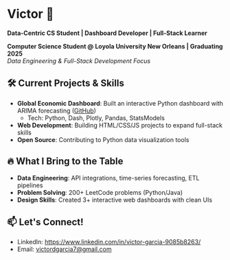 # Victor 👋  
**Data-Centric CS Student | Dashboard Developer | Full-Stack Learner**  

**Computer Science Student @ Loyola University New Orleans | Graduating 2025**  
*Data Engineering & Full-Stack Development Focus*

## 🛠️ Current Projects & Skills
- **Global Economic Dashboard**: Built an interactive Python dashboard with ARIMA forecasting ([GitHub](link))  
  - Tech: Python, Dash, Plotly, Pandas, StatsModels  
- **Web Development**: Building HTML/CSS/JS projects to expand full-stack skills  
- **Open Source**: Contributing to Python data visualization tools  

## 🔥 What I Bring to the Table
- **Data Engineering**: API integrations, time-series forecasting, ETL pipelines  
- **Problem Solving**: 200+ LeetCode problems (Python/Java)  
- **Design Skills**: Created 3+ interactive web dashboards with clean UIs  

## 📫 Let's Connect!
- LinkedIn: https://www.linkedin.com/in/victor-garcia-9085b8263/ 
- Email: victordgarcia7@gmail.com


<!--
**Victor2403/Victor2403** is a ✨ _special_ ✨ repository because its `README.md` (this file) appears on your GitHub profile.

Here are some ideas to get you started:


- 🤔 I’m looking for help with ...
- 💬 Ask me about ...
- 📫 How to reach me: ...
- 😄 Pronouns: ...
- ⚡ Fun fact: ...
-->
